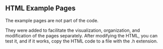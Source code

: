 ## HTML Example Pages  

The example pages are not part of the code.  

They were added to facilitate the visualization, organization, and modification of the pages separately. After modifying the HTML, you can test it, and if it works, copy the HTML code to a file with the .h extension.
